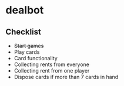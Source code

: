 # dealbot

## Checklist
- ~~Start games~~<br>
- Play cards<br>
- Card functionality<br>
- Collecting rents from everyone<br>
- Collecting rent from one player<br>
- Dispose cards if more than 7 cards in hand